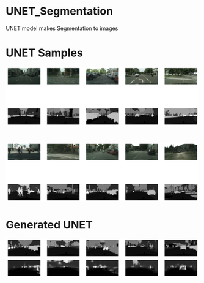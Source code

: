 # UNET_Segmentation
UNET model makes Segmentation to images 

# UNET Samples
![alt text](https://github.com/Ezzeldin-nasser939/UNET_Segmentation/blob/main/Images/UNET.png?raw=true)

#
![alt text](https://github.com/Ezzeldin-nasser939/UNET_Segmentation/blob/main/Images/UNET%20Segmentation.png?raw=true)

# Generated UNET 
![alt text](https://github.com/Ezzeldin-nasser939/UNET_Segmentation/blob/main/Images/Genrated%20UNET.png?raw=true)
